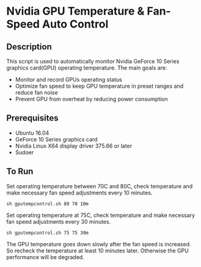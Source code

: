 # Nvidia GPU Temperature & Fan-Speed Auto Control

## Description
This script is used to automatically monitor Nvidia GeForce 10 Series graphics card(GPU) operating temperature. The main goals are:
- Monitor and record GPUs operating status
- Optimize fan speed to keep GPU temperature in preset ranges and reduce fan noise 
- Prevent GPU from overheat by reducing power consumption 

## Prerequisites
- Ubuntu 16.04
- GeForce 10 Series graphics card
- Nvidia Linux X64 display driver 375.66 or later
- Sudoer 

## To Run
Set operating temperature between 70C and 80C, check temperature and make necessary fan speed adjustments every 10 minutes. 
```
sh gputempcontrol.sh 80 70 10m
```
Set operating temperature at 75C, check temperature and make necessary fan speed adjustments every 30 minutes.
```
sh gputempcontrol.sh 75 75 30m
```
The GPU temperature goes down slowly after the fan speed is increased. So recheck the temperature at least 10 minutes later. Otherwise the GPU performance will be degraded.
 

